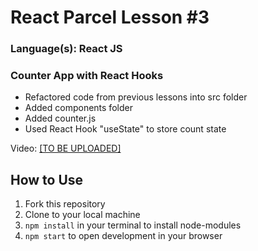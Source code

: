 # React Parcel Lesson #3
### Language(s): React JS

### Counter App with React Hooks
* Refactored code from previous lessons into src folder
* Added components folder
* Added counter.js
* Used React Hook "useState" to store count state

<p>Video: <a href="/">[TO BE UPLOADED]</a></p>
  
## How to Use
1. Fork this repository
2. Clone to your local machine
3. `npm install` in your terminal to install node-modules
4. `npm start` to open development in your browser

